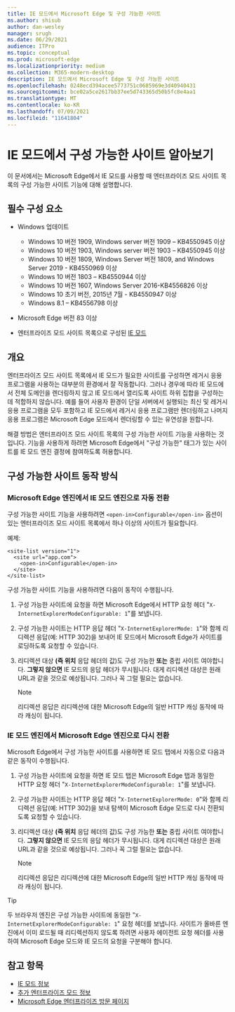 ```yaml
---
title: IE 모드에서 Microsoft Edge 및 구성 가능한 사이트
ms.author: shisub
author: dan-wesley
manager: srugh
ms.date: 06/29/2021
audience: ITPro
ms.topic: conceptual
ms.prod: microsoft-edge
ms.localizationpriority: medium
ms.collection: M365-modern-desktop
description: IE 모드에서 Microsoft Edge 및 구성 가능한 사이트
ms.openlocfilehash: 0248ecd394acee5773751c0685969e3d40940431
ms.sourcegitcommit: bce02a5ce2617bb37ee5d743365d50b5fc8e4aa1
ms.translationtype: MT
ms.contentlocale: ko-KR
ms.lasthandoff: 07/09/2021
ms.locfileid: "11641804"
---
```

# <a name="learn-about-configurable-sites-in-ie-mode"></a>IE 모드에서 구성 가능한 사이트 알아보기

이 문서에서는 Microsoft Edge에서 IE 모드를 사용할 때 엔터프라이즈 모드 사이트 목록의 구성 가능한 사이트 기능에 대해 설명합니다.

## <a name="prerequisites"></a>필수 구성 요소

- Windows 업데이트

  - Windows 10 버전 1909, Windows server 버전 1909 – KB4550945 이상
  - Windows 10 버전 1903, Windows server 버전 1903 – KB4550945 이상
  - Windows 10 버전 1809, Windows Server 버전 1809, and Windows Server 2019 - KB4550969 이상
  - Windows 10 버전 1803 – KB4550944 이상
  - Windows 10 버전 1607, Windows Server 2016-KB4556826 이상
  - Windows 10 초기 버전, 2015년 7월 - KB4550947 이상
  - Windows 8.1 – KB4556798 이상

- Microsoft Edge 버전 83 이상
- 엔터프라이즈 모드 사이트 목록으로 구성된 [IE 모드](./edge-ie-mode.md)

## <a name="overview"></a>개요

엔터프라이즈 모드 사이트 목록에서 IE 모드가 필요한 사이트를 구성하면 레거시 응용 프로그램을 사용하는 대부분의 환경에서 잘 작동합니다. 그러나 경우에 따라 IE 모드에서 전체 도메인을 렌더링하지 않고 IE 모드에서 열리도록 사이트 하위 집합을 구성하는 데 적합하지 않습니다. 예를 들어 사용자 환경이 단일 서버에서 실행되는 최신 및 레거시 응용 프로그램을 모두 포함하고 IE 모드에서 레거시 응용 프로그램만 렌더링하고 나머지 응용 프로그램은 Microsoft Edge 모드에서 렌더링할 수 있는 유연성을 원합니다.

해결 방법은 엔터프라이즈 모드 사이트 목록의 구성 가능한 사이트 기능을 사용하는 것입니다. 기능을 사용하게 하려면 Microsoft Edge에서 "구성 가능한" 태그가 있는 사이트를 IE 모드 엔진 결정에 참여하도록 허용합니다.

## <a name="how-configurable-sites-works"></a>구성 가능한 사이트 동작 방식

### <a name="automatic-switching-from-the-microsoft-edge-engine-to-the-ie-mode-engine"></a>Microsoft Edge 엔진에서 IE 모드 엔진으로 자동 전환

구성 가능한 사이트 기능을 사용하려면 `<open-in>Configurable</open-in>` 옵션이 있는 엔터프라이즈 모드 사이트 목록에서 하나 이상의 사이트가 필요합니다.

예제:

```
<site-list version="1">
  <site url="app.com">
    <open-in>Configurable</open-in>
  </site>
</site-list>
```

구성 가능한 사이트 기능을 사용하려면 다음이 동작이 수행됩니다.

1. 구성 가능한 사이트에 요청을 하면 Microsoft Edge에서 HTTP 요청 헤더 "`X-InternetExplorerModeConfigurable: 1`"를 보냅니다.
2. 구성 가능한 사이트는 HTTP 응답 헤더 "`X-InternetExplorerMode: 1`"와 함께 리디렉션 응답(예: HTTP 302)을 보내어 IE 모드에서 Microsoft Edge가 사이트를 로딩하도록 요청할 수 있습니다.
3. 리디렉션 대상 **(즉 위치** 응답 헤더의 값)도 구성 가능한 **또는** 중립 사이트 여야합니다. **그렇지 않으면** IE 모드의 응답 헤더가 무시됩니다. 대게 리디렉션 대상은 원래 URL과 같을 것으로 예상됩니다. 그러나 꼭 그럴 필요는 없습니다.

   > [!NOTE]
   > 리디렉션 응답은 리디렉션에 대한 Microsoft Edge의 일반 HTTP 캐싱 동작에 따라 캐싱이 됩니다.

### <a name="switching-back-from-ie-mode-engine-to-microsoft-edge-engine"></a>IE 모드 엔진에서 Microsoft Edge 엔진으로 다시 전환

Microsoft Edge에서 구성 가능한 사이트를 사용하면 IE 모드 탭에서 자동으로 다음과 같은 동작이 수행됩니다.

1. 구성 가능한 사이트에 요청을 하면 IE 모드 탭은 Microsoft Edge 탭과 동일한 HTTP 요청 헤더 "`X-InternetExplorerModeConfigurable: 1`"를 보냅니다.
2. 구성 가능한 사이트는 HTTP 응답 헤더 "`X-InternetExplorerMode: 0`"와 함께 리디렉션 응답(예: HTTP 302)을 보내 탐색이 Microsoft Edge 모드로 다시 전환되도록 요청할 수 있습니다.
3. 리디렉션 대상 **(즉 위치** 응답 헤더의 값)도 구성 가능한 **또는** 중립 사이트 여야합니다. **그렇지 않으면** IE 모드의 응답 헤더가 무시됩니다. 대게 리디렉션 대상은 원래 URL과 같을 것으로 예상됩니다. 그러나 꼭 그럴 필요는 없습니다.

   > [!NOTE]
   > 리디렉션 응답은 리디렉션에 대한 Microsoft Edge의 일반 HTTP 캐싱 동작에 따라 캐싱이 됩니다.

> [!TIP]
> 두 브라우저 엔진은 구성 가능한 사이트에 동일한 "`X-InternetExplorerModeConfigurable: 1`" 요청 헤더를 보냅니다. 사이트가 올바른 엔진에서 이미 로드될 때 리디렉션하지 않도록 하려면 사용자 에이전트 요청 헤더를 사용하여 Microsoft Edge 모드와 IE 모드의 요청을 구분해야 합니다.

## <a name="see-also"></a>참고 항목

- [IE 모드 정보](./edge-ie-mode.md)
- [추가 엔터프라이즈 모드 정보](/internet-explorer/ie11-deploy-guide/enterprise-mode-overview-for-ie11)
- [Microsoft Edge 엔터프라이즈 방문 페이지](https://aka.ms/EdgeEnterprise)